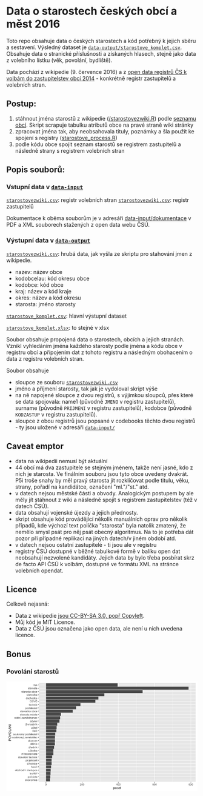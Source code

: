 Data o starostech českých obcí a měst 2016
=====

Toto repo obsahuje data o českých starostech a kód potřebný k jejich sběru a sestavení.
Výsledný dataset je [`data-output/starostove_komplet.csv`](/data-output/starostove_komplet.csv). Obsahuje data o stranické příslušnosti a získaných hlasech, stejně jako data z volebního lístku (věk, povolání, bydliště).

Data pochází z wikipedie (9. července 2016) a z [open data registrů ČS k volbám do zastupitelstev obcí 2014](http://volby.cz/opendata/kv2014/kv2014_opendata.htm) - konkrétně registr zastupitelů a volebních stran.

## Postup:

1. stáhnout jména starostů z wikipedie ([/starostovezwiki.R](/starostove_process.R)) podle [seznamu obcí](https://cs.wikipedia.org/wiki/Seznam_obcí_v_Česku). Skript scrapuje tabulku atributů obce na pravé straně wiki stránky
2. zpracovat jména tak, aby neobsahovala tituly, poznámky a šla použít ke spojení s registry ([starostove_process.R](/starostove_process.R))
3. podle kódu obce spojit seznam starostů se registrem zastupitelů a následně strany s registrem volebních stran

## Popis souborů:

### Vstupní data v [`data-input`](/data-input/)

[`starostovezwiki.csv`](data-input/kvros.xlsx): registr volebních stran
[`starostovezwiki.csv`](data-input/kvrk.xlsx): registr zastupitelů

Dokumentace k oběma souborům je v adresáři [data-input/dokumentace](data-input/dokumentace) v PDF a XML souborech stažených z open data webu ČSÚ.

### Výstupní data v [`data-output`](/data-output/)

[`starostovezwiki.csv`](data-output/starostovezwiki.csv): hrubá data, jak vyšla ze skriptu pro stahování jmen z wikipedie.

- nazev: název obce
- kodobcelau: kód okresu obce
- kodobce: kód obce
- kraj: název a kód kraje
- okres: název a kód okresu
- starosta: jméno starosty

[`starostove_komplet.csv`](data-output/starostovezwiki.csv): hlavní výstupní dataset

[`starostove_komplet.xlsx`](data-output/starostovezwiki.xlsx): to stejné v xlsx

Soubor obsahuje propojená data o starostech, obcích a jejich stranách. Vznikl vyhledáním jména každého starosty podle jména a kódu obce v registru obcí a připojením dat z tohoto registru a následným obohacením o data z registru volebních stran.

Soubor obsahuje
- sloupce ze souboru [`starostovezwiki.csv`](data-output/starostovezwiki.csv)
- jméno a příjmení starosty, tak jak je vydoloval skript výše
- na ně napojené sloupce z dvou registrů, s výjimkou sloupců, přes které se data spojovala: name1 (původně `JMENO` v registru zastupitelů), surname (původně `PRIJMENI` v registru zastupitelů), kodobce (původně `KODZASTUP` v registru zastupitelů).
- sloupce z obou registrů jsou popsané v codebooks těchto dvou registrů - ty jsou uložené v adresáři [`data-input/`]()

## Caveat emptor

- data na wikipedii nemusí být aktuální
- 44 obcí má dva zastupitele se stejným jménem, takže není jasné, kdo z nich je starosta. Ve finálním souboru jsou tyto obce uvedeny dvakrát. P5i troše snahy by měl pravý starosta jít rozklíčovat podle titulu, věku, strany, pořadí na kandidátce, označení "ml."/"st." atd.
- v datech nejsou městské části a obvody. Analogickým postupem by ale měly jít stáhnout z wiki a následně spojit s registrem zastupitelstev (též v datech ČSÚ).
- data obsahují vojenské újezdy a jejich přednosty.
- skript obsahuje kód provádějící několik manuálních oprav pro několik případů, kde výchozí text políčka "starosta" byla natolik zmatený, že nemělo smysl psát pro něj psát obecný algoritmus. Na to je potřeba dát pozor při případné replikaci na jiných datech/v jiném období atd.
- v datech nejsou ostatní zastupitelé - ti jsou ale v registru
- registry ČSÚ dostupné v běžné tabulkové formě v balíku open dat neobsahují nezvolené kandidáty. Jejich data by bylo třeba posbírat skrz de facto API ČSÚ k volbám, dostupné ve formátu XML na stránce volebních opendat.

## Licence

Celkově nejasná:
- Data z wikipedie [jsou CC-BY-SA 3.0, popř Copyleft](https://en.wikipedia.org/wiki/Wikipedia:Reusing_Wikipedia_content).
- Můj kód je MIT Licence.
- Data z ČSÚ jsou označena jako open data, ale není u nich uvedena licence.

## Bonus

### Povolání starostů

![](povolanistarostu.png)
